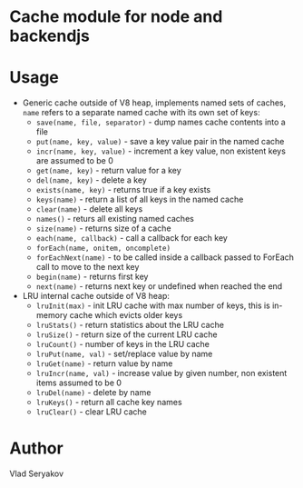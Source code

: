 # Cache module for node and backendjs

# Usage

 - Generic cache outside of V8 heap, implements named sets of caches, `name` refers to a separate named cache 
   with its own set of keys:
   - `save(name, file, separator)` - dump names cache contents into a file
   - `put(name, key, value)` - save a key value pair in the named cache
   - `incr(name, key, value)` - increment a key value, non existent keys are assumed to be 0
   - `get(name, key)` - return value for a key
   - `del(name, key)` - delete a key 
   - `exists(name, key)` - returns true if a key exists
   - `keys(name)` - return a list of all keys in the named cache
   - `clear(name)` - delete all keys
   - `names()` - returs all existing named caches
   - `size(name)` - returns size of a cache
   - `each(name, callback)` - call a callback for each key
   - `forEach(name, onitem, oncomplete)`
   - `forEachNext(name)` - to be called inside a callback passed to ForEach call to move to the next key
   - `begin(name)` - returns first key 
   - `next(name)` - returns next key or undefined when reached the end
 - LRU internal cache outside of V8 heap:
   - `lruInit(max)` - init LRU cache with max number of keys, this is in-memory cache which evicts older keys
   - `lruStats()` - return statistics about the LRU cache
   - `lruSize()` - return size of the current LRU cache
   - `lruCount()` - number of keys in the LRU cache
   - `lruPut(name, val)` - set/replace value by name
   - `lruGet(name)` - return value by name
   - `lruIncr(name, val)` - increase value by given number, non existent items assumed to be 0
   - `lruDel(name)` - delete by name
   - `lruKeys()` - return all cache key names
   - `lruClear()` - clear LRU cache

# Author 

Vlad Seryakov

